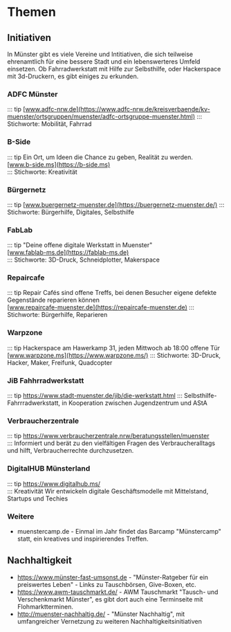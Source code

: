 

# Themen 

## Initiativen

In Münster gibt es viele Vereine und Intitiativen, die sich teilweise ehrenamtlich für eine bessere Stadt und ein lebenswerteres Umfeld einsetzen. Ob Fahrradwerkstatt mit Hilfe zur Selbsthilfe, oder Hackerspace mit 3d-Druckern, es gibt einiges zu erkunden.  

### ADFC Münster
::: tip
[www.adfc-nrw.de](https://www.adfc-nrw.de/kreisverbaende/kv-muenster/ortsgruppen/muenster/adfc-ortsgruppe-muenster.html)
:::
Stichworte: Mobilität, Fahrrad

### B-Side	
::: tip
Ein Ort, um Ideen die Chance zu geben, Realität zu werden.\
[www.b-side.ms](https://b-side.ms)	
:::
Stichworte: Kreativität

### Bürgernetz	
::: tip
[www.buergernetz-muenster.de](https://buergernetz-muenster.de/)
:::
Stichworte: Bürgerhilfe, Digitales, Selbsthilfe	

### FabLab	
::: tip
"Deine offene digitale Werkstatt in Muenster"\
[www.fablab-ms.de](https://fablab-ms.de)		
::: 
Stichworte: 3D-Druck, Schneidplotter, Makerspace

### Repaircafe
::: tip
Repair Cafés sind offene Treffs, bei denen Besucher eigene defekte Gegenstände reparieren können\
[www.repaircafe-muenster.de](https://repaircafe-muenster.de)
::: 
Stichworte: Bürgerhilfe, Reparieren

### Warpzone			
::: tip
Hackerspace am Hawerkamp 31, jeden Mittwoch ab 18:00 offene Tür\
[www.warpzone.ms](https://www.warpzone.ms/)
:::
Stichworte: 3D-Druck, Hacker, Maker, Freifunk, Quadcopter

### JiB Fahhrradwerkstatt	
::: tip
https://www.stadt-muenster.de/jib/die-werkstatt.html
:::	
Selbsthilfe-Fahrrradwerkstatt, in Kooperation zwischen Jugendzentrum und AStA

### Verbraucherzentrale	
::: tip
https://www.verbraucherzentrale.nrw/beratungsstellen/muenster		
:::
Informiert und berät zu den vielfältigen Fragen des Verbraucheralltags und hilft, Verbraucherrechte durchzusetzen.

### DigitalHUB Münsterland
::: tip
https://www.digitalhub.ms/		
:::
Kreativität	Wir entwickeln digitale Geschäftsmodelle mit Mittelstand, Startups und Techies


### Weitere
 
 * muenstercamp.de - Einmal im Jahr findet das Barcamp "Münstercamp" statt, ein kreatives und inspirierendes Treffen.


## Nachhaltigkeit

 * https://www.münster-fast-umsonst.de - "Münster-Ratgeber für ein preiswertes Leben" - Links zu Tauschbörsen, Give-Boxen, etc.
 * https://www.awm-tauschmarkt.de/ - AWM Tauschmarkt "Tausch- und Verschenkmarkt Münster", es gibt dort auch eine Terminseite mit Flohmarktterminen.
 * http://muenster-nachhaltig.de/ - "Münster Nachhaltig", mit umfangreicher Vernetzung zu weiteren Nachhaltigkeitsinitiativen

